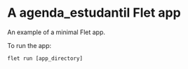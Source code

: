 # A agenda_estudantil Flet app

An example of a minimal Flet app.

To run the app:

```
flet run [app_directory]
```